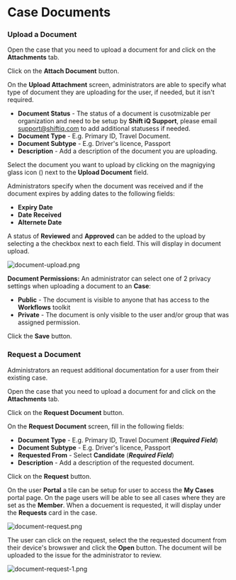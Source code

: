 # Case Documents

### Upload a Document

Open the case that you need to upload a document for and click on the **Attachments** tab.

Click on the **Attach Document** button.

On the **Upload Attachment** screen, administrators are able to specify what type of document they are uploading for the user, if needed, but it isn't required.
* **Document Status** - The status of a document is cusotmizable per organization and need to be setup by **Shift iQ Support**, please email [support@shiftiq.com](mailto:support@shiftiq.com) to add additional statusess if needed. 
* **Document Type** - E.g. Primary ID, Travel Document.
* **Document Subtype** - E.g. Driver's licence, Passport
* **Description** - Add a description of the document you are uploading.

Select the document you want to upload by clicking on the magnigying glass icon (<i class="far fa-search"></i>) next to the **Upload Document** field.

Administrators specify when the document was received and if the document expires by adding dates to the following fields:
* **Expiry Date**
* **Date Received**
* **Alternete Date**

A status of **Reviewed** and **Approved** can be added to the upload by selecting a the checkbox next to each field. This will display in document upload.

![document-upload.png](https://e02.insite.com/files/sites/e02/upload-or-request-a-document/document-upload.png)

**Document Permissions:**
An administrator can select one of 2 privacy settings when uploading a document to an **Case**:
* **Public** - The document is visible to anyone that has access to the **Workflows** toolkit
* **Private** - The document is only visible to the user and/or group that was assigned permission.

Click the **Save** button.
<br>

### Request a Document

Administrators an request additional documentation for a user from their existing case.

Open the case that you need to upload a document for and click on the **Attachments** tab.

Click on the **Request Document** button.

On the **Request Document** screen, fill in the following fields:
* **Document Type** - E.g. Primary ID, Travel Document (***Required Field***)
* **Document Subtype** - E.g. Driver's licence, Passport
* **Requested From** - Select **Candidate** (***Required Field***)
* **Description** - Add a description of the requested document.

Click on the **Request** button.

On the user **Portal** a tile can be setup for user to access the **My Cases** portal page. On the page users will be able to see all cases where they are set as the **Member**. When a docuement is requested, it will display under the **Requests** card in the case. 

![document-request.png](https://e02.insite.com/files/sites/e02/upload-or-request-a-document/document-request.png)

The user can click on the request, select the the requested document from their device's browswer and click the **Open** button. The document will be uploaded to the issue for the administrator to review.

![document-request-1.png](https://e02.insite.com/files/sites/e02/upload-or-request-a-document/document-request-1.png)
